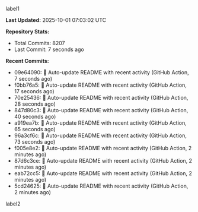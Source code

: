 
label1 
<!-- ACTIVITY_START -->
**Last Updated:** 2025-10-01 07:03:02 UTC

**Repository Stats:**
- Total Commits: 8207
- Last Commit: 7 seconds ago

**Recent Commits:**
- 09e64090: 🤖 Auto-update README with recent activity (GitHub Action, 7 seconds ago)
- f0bb76a5: 🤖 Auto-update README with recent activity (GitHub Action, 17 seconds ago)
- 70e25436: 🤖 Auto-update README with recent activity (GitHub Action, 28 seconds ago)
- 847d80c3: 🤖 Auto-update README with recent activity (GitHub Action, 40 seconds ago)
- a919ea7b: 🤖 Auto-update README with recent activity (GitHub Action, 65 seconds ago)
- 96a3cf6c: 🤖 Auto-update README with recent activity (GitHub Action, 73 seconds ago)
- f005e8e2: 🤖 Auto-update README with recent activity (GitHub Action, 2 minutes ago)
- 87d6c3ce: 🤖 Auto-update README with recent activity (GitHub Action, 2 minutes ago)
- eab72cc5: 🤖 Auto-update README with recent activity (GitHub Action, 2 minutes ago)
- 5cd24625: 🤖 Auto-update README with recent activity (GitHub Action, 2 minutes ago)
<!-- ACTIVITY_END -->

label2
